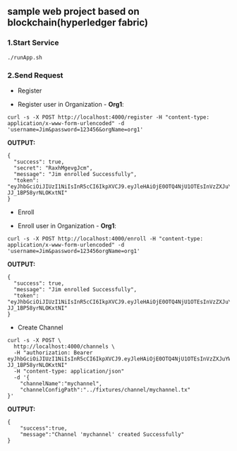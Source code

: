## sample web project based on blockchain(hyperledger fabric)


### 1.Start Service
`./runApp.sh`

### 2.Send Request 
- Register

* Register user in Organization - **Org1**:

`curl -s -X POST http://localhost:4000/register -H "content-type: application/x-www-form-urlencoded" -d 'username=Jim&password=123456&orgName=org1'`

**OUTPUT:**

```
{
  "success": true,
  "secret": "RaxhMgevgJcm",
  "message": "Jim enrolled Successfully",
  "token": "eyJhbGciOiJIUzI1NiIsInR5cCI6IkpXVCJ9.eyJleHAiOjE0OTQ4NjU1OTEsInVzZXJuYW1lIjoiSmltIiwib3JnTmFtZSI6Im9yZzEiLCJpYXQiOjE0OTQ4NjE5OTF9.yWaJhFDuTvMQRaZIqg20Is5t-JJ_1BP58yrNLOKxtNI"
}
```

- Enroll

* Enroll user in Organization - **Org1**:

`curl -s -X POST http://localhost:4000/enroll -H "content-type: application/x-www-form-urlencoded" -d 'username=Jim&password=123456orgName=org1'`

**OUTPUT:**

```
{
  "success": true,
  "message": "Jim enrolled Successfully",
  "token": "eyJhbGciOiJIUzI1NiIsInR5cCI6IkpXVCJ9.eyJleHAiOjE0OTQ4NjU1OTEsInVzZXJuYW1lIjoiSmltIiwib3JnTmFtZSI6Im9yZzEiLCJpYXQiOjE0OTQ4NjE5OTF9.yWaJhFDuTvMQRaZIqg20Is5t-JJ_1BP58yrNLOKxtNI"
}
```

- Create Channel

```
curl -s -X POST \
  http://localhost:4000/channels \
  -H "authorization: Bearer eyJhbGciOiJIUzI1NiIsInR5cCI6IkpXVCJ9.eyJleHAiOjE0OTQ4NjU1OTEsInVzZXJuYW1lIjoiSmltIiwib3JnTmFtZSI6Im9yZzEiLCJpYXQiOjE0OTQ4NjE5OTF9.yWaJhFDuTvMQRaZIqg20Is5t-JJ_1BP58yrNLOKxtNI" 
  -H "content-type: application/json" 
  -d '{
	"channelName":"mychannel",
	"channelConfigPath":"../fixtures/channel/mychannel.tx"
}'
```

**OUTPUT:**
```
{
    "success":true,
    "message":"Channel 'mychannel' created Successfully"
}
```


